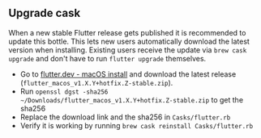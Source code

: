 ## Upgrade cask

When a new stable Flutter release gets published it is recommended to update this bottle.
This lets new users automatically download the latest version when installing. 
Existing users receive the update via `brew cask upgrade` and don't have to run `flutter upgrade` themselves.

- Go to [flutter.dev - macOS install](https://flutter.dev/docs/get-started/install/macos) and download the latest release (`flutter_macos_v1.X.Y+hotfix.Z-stable.zip`).
- Run `openssl dgst -sha256 ~/Downloads/flutter_macos_v1.X.Y+hotfix.Z-stable.zip` to get the sha256
- Replace the download link and the sha256 in `Casks/flutter.rb`
- Verify it is working by running `brew cask reinstall Casks/flutter.rb`